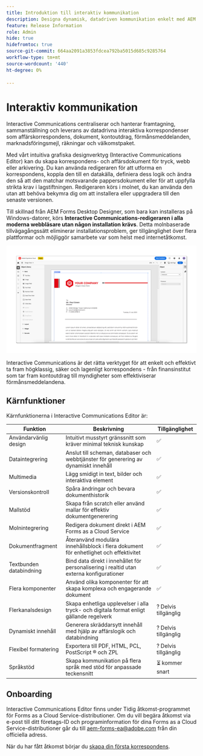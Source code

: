 ```yaml
---
title: Introduktion till interaktiv kommunikation
description: Designa dynamisk, datadriven kommunikation enkelt med AEM Forms Interactive Communications
feature: Release Information
role: Admin
hide: true
hidefromtoc: true
source-git-commit: 664aa2091a3853fdcea792ba5015d685c9285764
workflow-type: tm+mt
source-wordcount: '440'
ht-degree: 0%

---
```



# Interaktiv kommunikation

Interactive Communications centraliserar och hanterar framtagning, sammanställning och leverans av datadrivna interaktiva korrespondenser som affärskorrespondens, dokument, kontoutdrag, förmånsmeddelanden, marknadsföringsmejl, räkningar och välkomstpaket.

Med vårt intuitiva grafiska designverktyg (Interactive Communications Editor) kan du skapa korrespondens- och affärsdokument för tryck, webb eller arkivering. Du kan använda redigeraren för att utforma en korrespondens, koppla den till en datakälla, definiera dess logik och ändra den så att den matchar motsvarande pappersdokument eller för att uppfylla strikta krav i lagstiftningen. Redigeraren körs i molnet, du kan använda den utan att behöva bekymra dig om att installera eller uppgradera till den senaste versionen.

Till skillnad från AEM Forms Desktop Designer, som bara kan installeras på Windows-datorer, körs **Interactive Communications-redigeraren i alla moderna webbläsare utan någon installation krävs**. Detta molnbaserade tillvägagångssätt eliminerar installationsproblem, ger tillgänglighet över flera plattformar och möjliggör samarbete var som helst med internetåtkomst.

![Interaktiv kommunikationsredigerare](/help/forms/assets/ic-editor.png)

Interactive Communications är det rätta verktyget för att enkelt och effektivt ta fram högklassig, säker och lagenligt korrespondens - från finansinstitut som tar fram kontoutdrag till myndigheter som effektiviserar förmånsmeddelandena.


## Kärnfunktioner

Kärnfunktionerna i Interactive Communications Editor är:

| Funktion | Beskrivning | Tillgänglighet |
|------------|-------------|--------------|
| Användarvänlig design | Intuitivt musstyrt gränssnitt som kräver minimal teknisk kunskap | ✅ |
| Dataintegrering | Anslut till scheman, databaser och webbtjänster för generering av dynamiskt innehåll | ✅ |
| Multimedia | Lägg smidigt in text, bilder och interaktiva element | ✅ |
| Versionskontroll | Spåra ändringar och bevara dokumenthistorik | ✅ |
| Mallstöd | Skapa från scratch eller använd mallar för effektiv dokumentgenerering | ✅ |
| Molnintegrering | Redigera dokument direkt i AEM Forms as a Cloud Service | ✅ |
| Dokumentfragment | Återanvänd modulära innehållsblock i flera dokument för enhetlighet och effektivitet | ✅ |
| Textbunden databindning | Bind data direkt i innehållet för personalisering i realtid utan externa konfigurationer | ✅ |
| Flera komponenter | Använd olika komponenter för att skapa komplexa och engagerande dokument | ✅ |
| Flerkanalsdesign | Skapa enhetliga upplevelser i alla tryck- och digitala format enligt gällande regelverk | ? Delvis tillgänglig |
| Dynamiskt innehåll | Generera skräddarsytt innehåll med hjälp av affärslogik och databindning | ? Delvis tillgänglig |
| Flexibel formatering | Exportera till PDF, HTML, PCL, PostScript ®️ och ZPL | ? Delvis tillgänglig |
| Språkstöd | Skapa kommunikation på flera språk med stöd för anpassade teckensnitt | ⏳ kommer snart |

## Onboarding

Interactive Communications Editor finns under Tidig åtkomst-programmet för Forms as a Cloud Service-distributioner. Om du vill begära åtkomst via e-post till ditt företags-ID och programinformation för dina Forms as a Cloud Service-distributioner går du till [aem-forms-ea@adobe.com](mailto:aem-forms-ea@adobe.com) från din officiella adress.

När du har fått åtkomst börjar du [skapa din första korrespondens](https://video.tv.adobe.com/v/3444094/).

<!-- 

## Next

* Create your first correspondence
* Frequently asked issues


* Familiarize yourself with terminology and concepts
* Walkthrough of interactive communications editor
* Create a fragment
* Preview and test a correspondence

-->